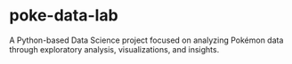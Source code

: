 # poke-data-lab
A Python-based Data Science project focused on analyzing Pokémon data through exploratory analysis, visualizations, and insights.
